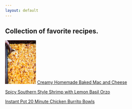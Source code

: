 ```yaml
---
layout: default
---
```


##  Collection of favorite recipes.



<img src="./images/Ultimate-Creamy-Baked-Mac-and-Cheese-baking-dish-680x959.webp" alt="drawing" width="100"/> [Creamy Homemade Baked Mac and Cheese](./recipes/macncheese.html)

[Spicy Southern Style Shrimp with Lemon Basil Orzo](./recipes/southern.html)

[Instant Pot 20 Minute Chicken Burrito Bowls](./recipes/burrito_bowl.html)